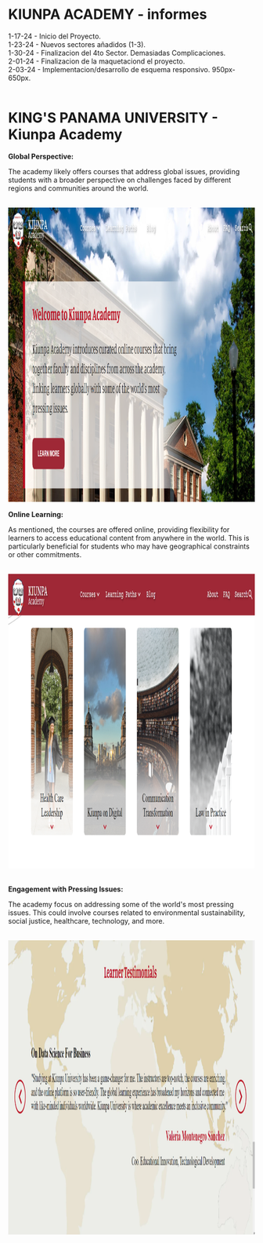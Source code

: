 <h1>KIUNPA ACADEMY - informes</h1>
1-17-24 - Inicio del Proyecto.<br/>
1-23-24 - Nuevos sectores añadidos (1-3).<br/>
1-30-24 - Finalizacion del 4to Sector. Demasiadas Complicaciones.<br/>
2-01-24 - Finalizacion de la maquetaciond el proyecto.<br/>
2-03-24 - Implementacion/desarrollo de esquema responsivo. 950px-650px.<br/>
<br/>
<h1>KING'S PANAMA UNIVERSITY - Kiunpa Academy</h1>
<strong>Global Perspective:</strong> <p>The academy likely offers courses that address global issues, providing students with a broader perspective on challenges faced by different regions and communities around the world.</p>
<br/>
<img src='./Assets/Background/ScreenShots/web-main.png' alt='main' style='width: 800px; height: 600px;' >
<br/>

<strong>Online Learning:</strong> <p>As mentioned, the courses are offered online, providing flexibility for learners to access educational content from anywhere in the world. This is particularly beneficial for students who may have geographical constraints or other commitments.</p>
 
<br/>
<img src='./Assets/Background/ScreenShots/web-sec3.png' alt='main2' style='width: 800px; height: 600px;' >
<br/>
<br/>

<strong>Engagement with Pressing Issues:</strong> <p>The academy focus on addressing some of the world's most pressing issues. This could involve courses related to environmental sustainability, social justice, healthcare, technology, and more.</p>
 
<br/>
<img src='./Assets/Background/ScreenShots/web-sec5.png' alt='main3' style='width: 800px; height: 600px;' >

